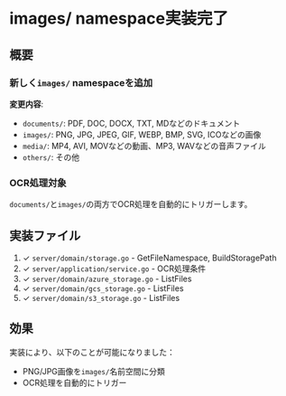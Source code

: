 # images/ namespace実装完了

## 概要

### 新しく`images/` namespaceを追加

**変更内容**:
- `documents/`: PDF, DOC, DOCX, TXT, MDなどのドキュメント
- `images/`: PNG, JPG, JPEG, GIF, WEBP, BMP, SVG, ICOなどの画像
- `media/`: MP4, AVI, MOVなどの動画、MP3, WAVなどの音声ファイル
- `others/`: その他

### OCR処理対象

`documents/`と`images/`の両方でOCR処理を自動的にトリガーします。

## 実装ファイル

1. ✓ `server/domain/storage.go` - GetFileNamespace, BuildStoragePath
2. ✓ `server/application/service.go` - OCR処理条件
3. ✓ `server/domain/azure_storage.go` - ListFiles
4. ✓ `server/domain/gcs_storage.go` - ListFiles  
5. ✓ `server/domain/s3_storage.go` - ListFiles

## 効果

実装により、以下のことが可能になりました：
- PNG/JPG画像を`images/`名前空間に分類
- OCR処理を自動的にトリガー

